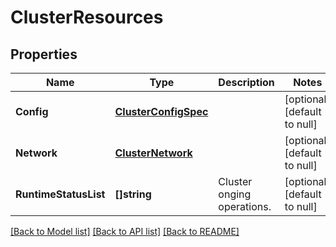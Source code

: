 # ClusterResources

## Properties
Name | Type | Description | Notes
------------ | ------------- | ------------- | -------------
**Config** | [**ClusterConfigSpec**](cluster_config_spec.md) |  | [optional] [default to null]
**Network** | [**ClusterNetwork**](cluster_network.md) |  | [optional] [default to null]
**RuntimeStatusList** | **[]string** | Cluster onging operations. | [optional] [default to null]

[[Back to Model list]](../README.md#documentation-for-models) [[Back to API list]](../README.md#documentation-for-api-endpoints) [[Back to README]](../README.md)
